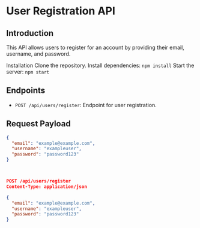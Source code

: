 
# User Registration API

## Introduction

This API allows users to register for an account by providing their email, username, and password.

Installation
Clone the repository.
Install dependencies: `npm install`
Start the server: `npm start`





## Endpoints

- `POST /api/users/register`: Endpoint for user registration.

## Request Payload

```json
{
  "email": "example@example.com",
  "username": "exampleuser",
  "password": "password123"
}



POST /api/users/register
Content-Type: application/json

{
  "email": "example@example.com",
  "username": "exampleuser",
  "password": "password123"
}


